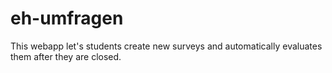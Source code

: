 # eh-umfragen

This webapp let's students create new surveys and automatically evaluates them after they are closed.

